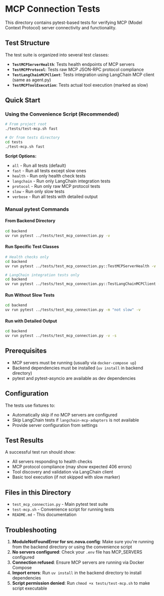# MCP Connection Tests

This directory contains pytest-based tests for verifying MCP (Model Context Protocol) server connectivity and functionality.

## Test Structure

The test suite is organized into several test classes:

- **`TestMCPServerHealth`**: Tests health endpoints of MCP servers
- **`TestMCPProtocol`**: Tests raw MCP JSON-RPC protocol compliance
- **`TestLangChainMCPClient`**: Tests integration using LangChain MCP client (same as agent.py)
- **`TestMCPToolExecution`**: Tests actual tool execution (marked as slow)

## Quick Start

### Using the Convenience Script (Recommended)

```bash
# From project root
./tests/test-mcp.sh fast

# Or from tests directory
cd tests
./test-mcp.sh fast
```

**Script Options:**
- `all` - Run all tests (default)
- `fast` - Run all tests except slow ones
- `health` - Run only health check tests
- `langchain` - Run only LangChain integration tests
- `protocol` - Run only raw MCP protocol tests
- `slow` - Run only slow tests
- `verbose` - Run all tests with detailed output

### Manual pytest Commands

#### From Backend Directory

```bash
cd backend
uv run pytest ../tests/test_mcp_connection.py -v
```

#### Run Specific Test Classes

```bash
# Health checks only
cd backend
uv run pytest ../tests/test_mcp_connection.py::TestMCPServerHealth -v

# LangChain integration tests only
cd backend
uv run pytest ../tests/test_mcp_connection.py::TestLangChainMCPClient -v
```

#### Run Without Slow Tests

```bash
cd backend
uv run pytest ../tests/test_mcp_connection.py -m "not slow" -v
```

#### Run with Detailed Output

```bash
cd backend
uv run pytest ../tests/test_mcp_connection.py -v -s
```

## Prerequisites

- MCP servers must be running (usually via `docker-compose up`)
- Backend dependencies must be installed (`uv install` in backend directory)
- pytest and pytest-asyncio are available as dev dependencies

## Configuration

The tests use fixtures to:
- Automatically skip if no MCP servers are configured
- Skip LangChain tests if `langchain-mcp-adapters` is not available
- Provide server configuration from settings

## Test Results

A successful test run should show:
- All servers responding to health checks
- MCP protocol compliance (may show expected 406 errors)
- Tool discovery and validation via LangChain client
- Basic tool execution (if not skipped with slow marker)

## Files in this Directory

- `test_mcp_connection.py` - Main pytest test suite
- `test-mcp.sh` - Convenience script for running tests
- `README.md` - This documentation

## Troubleshooting

1. **ModuleNotFoundError for src.nova.config**: Make sure you're running from the backend directory or using the convenience script
2. **No servers configured**: Check your `.env` file has MCP_SERVERS configured
3. **Connection refused**: Ensure MCP servers are running via Docker Compose
4. **Import errors**: Run `uv install` in the backend directory to install dependencies
5. **Script permission denied**: Run `chmod +x tests/test-mcp.sh` to make script executable 